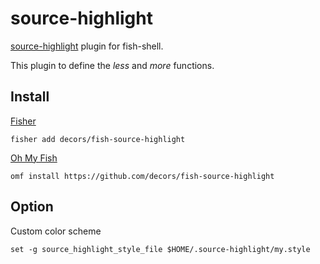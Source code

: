 # source-highlight

[source-highlight](https://www.gnu.org/software/src-highlite/) plugin for fish-shell.

This plugin to define the *less* and *more* functions.

## Install

[Fisher](https://github.com/jorgebucaran/fisher)

```fish
fisher add decors/fish-source-highlight
```

[Oh My Fish](https://github.com/oh-my-fish/oh-my-fish)

```fish
omf install https://github.com/decors/fish-source-highlight
```

## Option

Custom color scheme

```fish
set -g source_highlight_style_file $HOME/.source-highlight/my.style
```

